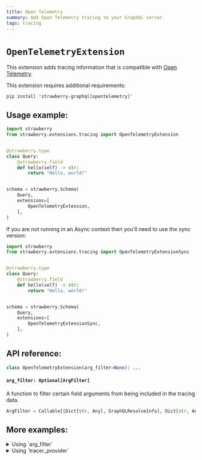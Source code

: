 ```yaml
---
title: Open Telemetry
summary: Add Open Telemetry tracing to your GraphQL server.
tags: tracing
---
```


# `OpenTelemetryExtension`

This extension adds tracing information that is compatible with
[Open Telemetry](https://opentelemetry.io/).

<Note>

This extension requires additional requirements:

```shell
pip install 'strawberry-graphql[opentelemetry]'
```

</Note>

## Usage example:

```python
import strawberry
from strawberry.extensions.tracing import OpenTelemetryExtension


@strawberry.type
class Query:
    @strawberry.field
    def hello(self) -> str:
        return "Hello, world!"


schema = strawberry.Schema(
    Query,
    extensions=[
        OpenTelemetryExtension,
    ],
)
```

<Note>

If you are not running in an Async context then you'll need to use the sync
version:

```python
import strawberry
from strawberry.extensions.tracing import OpenTelemetryExtensionSync


@strawberry.type
class Query:
    @strawberry.field
    def hello(self) -> str:
        return "Hello, world!"


schema = strawberry.Schema(
    Query,
    extensions=[
        OpenTelemetryExtensionSync,
    ],
)
```

</Note>

## API reference:

```python
class OpenTelemetryExtension(arg_filter=None): ...
```

#### `arg_filter: Optional[ArgFilter]`

A function to filter certain field arguments from being included in the tracing
data.

```python
ArgFilter = Callable[[Dict[str, Any], GraphQLResolveInfo], Dict[str, Any]]
```

## More examples:

<details>
  <summary>Using `arg_filter`</summary>

```python
import strawberry
from strawberry.extensions.tracing import OpenTelemetryExtensionSync


@strawberry.type
class Query:
    @strawberry.field
    def hello(self) -> str:
        return "Hello, world!"


def arg_filter(kwargs, info):
    filtered_kwargs = {}
    for name, value in kwargs.items():
        # Never include any arguments called "password"
        if name == "password":
            continue
        filtered_kwargs[name] = value

    return filtered_kwargs


schema = strawberry.Schema(
    Query,
    extensions=[
        OpenTelemetryExtensionSync(
            arg_filter=arg_filter,
        ),
    ],
)
```

</details>

<details>
  <summary>Using `tracer_provider`</summary>

```python
import strawberry
from opentelemetry.trace import TracerProvider
from strawberry.extensions.tracing import OpenTelemetryExtension


@strawberry.type
class Query:
    @strawberry.field
    def hello(self) -> str:
        return "Hello, world!"


class MyTracerProvider(TracerProvider):
    def get_tracer(self, name, version=None, schema_url=None):
        return super().get_tracer(name, version, schema_url)


schema = strawberry.Schema(
    Query,
    extensions=[
        OpenTelemetryExtension(
            tracer_provider=MyTracerProvider(),
        ),
    ],
)
```

</details>
